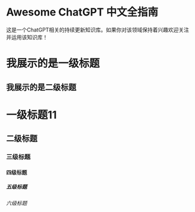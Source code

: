 # Awesome ChatGPT 中文全指南
这是一个ChatGPT相关的持续更新知识库。如果你对该领域保持着兴趣欢迎关注并运用该知识库！

我展示的是一级标题
=================

我展示的是二级标题
-----------------

# 一级标题11
## 二级标题
### 三级标题
#### 四级标题
##### 五级标题
###### 六级标题